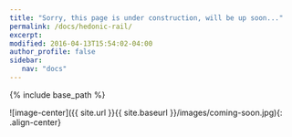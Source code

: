 ```yaml
---
title: "Sorry, this page is under construction, will be up soon..."
permalink: /docs/hedonic-rail/
excerpt: 
modified: 2016-04-13T15:54:02-04:00
author_profile: false
sidebar:
   nav: "docs"
---
```


{% include base_path %}


![image-center]({{ site.url }}{{ site.baseurl }}/images/coming-soon.jpg){: .align-center}
